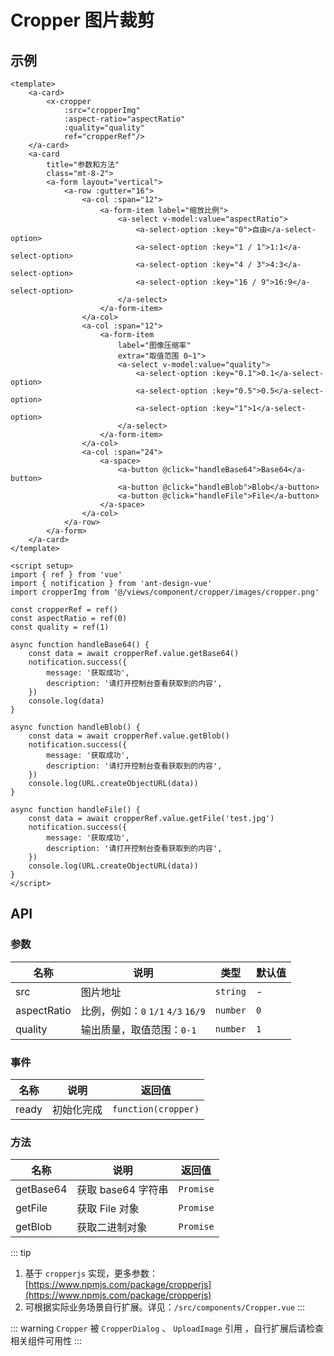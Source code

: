 # Cropper 图片裁剪

## 示例

```vue
<template>
    <a-card>
        <x-cropper
            :src="cropperImg"
            :aspect-ratio="aspectRatio"
            :quality="quality"
            ref="cropperRef"/>
    </a-card>
    <a-card
        title="参数和方法"
        class="mt-8-2">
        <a-form layout="vertical">
            <a-row :gutter="16">
                <a-col :span="12">
                    <a-form-item label="缩放比例">
                        <a-select v-model:value="aspectRatio">
                            <a-select-option :key="0">自由</a-select-option>
                            <a-select-option :key="1 / 1">1:1</a-select-option>
                            <a-select-option :key="4 / 3">4:3</a-select-option>
                            <a-select-option :key="16 / 9">16:9</a-select-option>
                        </a-select>
                    </a-form-item>
                </a-col>
                <a-col :span="12">
                    <a-form-item
                        label="图像压缩率"
                        extra="取值范围 0~1">
                        <a-select v-model:value="quality">
                            <a-select-option :key="0.1">0.1</a-select-option>
                            <a-select-option :key="0.5">0.5</a-select-option>
                            <a-select-option :key="1">1</a-select-option>
                        </a-select>
                    </a-form-item>
                </a-col>
                <a-col :span="24">
                    <a-space>
                        <a-button @click="handleBase64">Base64</a-button>
                        <a-button @click="handleBlob">Blob</a-button>
                        <a-button @click="handleFile">File</a-button>
                    </a-space>
                </a-col>
            </a-row>
        </a-form>
    </a-card>
</template>

<script setup>
import { ref } from 'vue'
import { notification } from 'ant-design-vue'
import cropperImg from '@/views/component/cropper/images/cropper.png'

const cropperRef = ref()
const aspectRatio = ref(0)
const quality = ref(1)

async function handleBase64() {
    const data = await cropperRef.value.getBase64()
    notification.success({
        message: '获取成功',
        description: '请打开控制台查看获取到的内容',
    })
    console.log(data)
}

async function handleBlob() {
    const data = await cropperRef.value.getBlob()
    notification.success({
        message: '获取成功',
        description: '请打开控制台查看获取到的内容',
    })
    console.log(URL.createObjectURL(data))
}

async function handleFile() {
    const data = await cropperRef.value.getFile('test.jpg')
    notification.success({
        message: '获取成功',
        description: '请打开控制台查看获取到的内容',
    })
    console.log(URL.createObjectURL(data))
}
</script>
```

## API

### 参数

| 名称          | 说明                           | 类型       | 默认值 |
|-------------|------------------------------|----------|-----|
| src         | 图片地址                         | `string` | -   |
| aspectRatio | 比例，例如：`0` `1/1` `4/3` `16/9` | `number` | `0` |
| quality     | 输出质量，取值范围：`0-1`              | `number` | `1` |

### 事件

| 名称    | 说明    | 返回值                 |
|-------|-------|---------------------|
| ready | 初始化完成 | `function(cropper)` |

### 方法

| 名称        | 说明            | 返回值       |
|-----------|---------------|-----------|
| getBase64 | 获取 base64 字符串 | `Promise` |
| getFile   | 获取 File 对象    | `Promise` |
| getBlob   | 获取二进制对象       | `Promise` |

::: tip
1. 基于 `cropperjs` 实现，更多参数：[https://www.npmjs.com/package/cropperjs](https://www.npmjs.com/package/cropperjs)
2. 可根据实际业务场景自行扩展。详见：`/src/components/Cropper.vue`
:::

::: warning
`Cropper` 被 `CropperDialog` 、 `UploadImage` 引用 ，自行扩展后请检查相关组件可用性
:::
